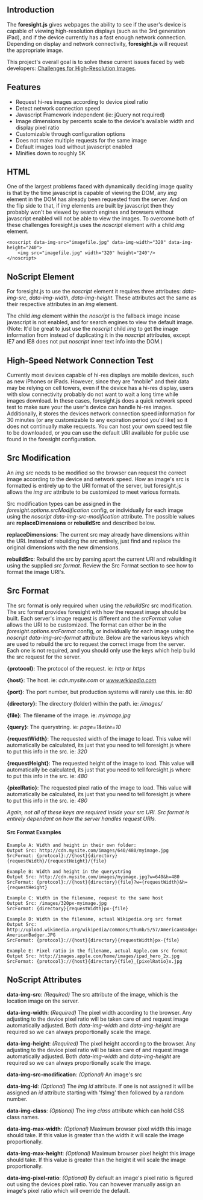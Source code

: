 ## Introduction
The __foresight.js__ gives webpages the ability to see if the user's device is capable of viewing high-resolution displays (such as the 3rd generation iPad), and if the device currently has a fast enough network connection. Depending on display and network connectivity, __foresight.js__ will request the appropriate image.

This project's overall goal is to solve these current issues faced by web developers: [Challenges for High-Resolution Images](//github.com/adamdbradley/foresight.js/wiki/Challenges-for-High-Resolution-Images).



## Features
* Request hi-res images according to device pixel ratio
* Detect network connection speed
* Javascript Framework independent (ie: jQuery not required)
* Image dimensions by percents scale to the device's available width and display pixel ratio
* Customizable through configuration options
* Does not make multiple requests for the same image
* Default images load without javascript enabled
* Minifies down to roughly 5K



## HTML
One of the largest problems faced with dynamically deciding image quality is that by the time javascript is capable of viewing the DOM, any _img_ element in the DOM has already been requested from the server. And on the flip side to that, if _img_ elements are built by javascript then they probably won't be viewed by search engines and browsers without javascript enabled will not be able to view the images. To overcome both of these challenges foresight.js uses the _noscript_ element with a child _img_ element.

    <noscript data-img-src="imagefile.jpg" data-img-width="320" data-img-height="240">
        <img src="imagefile.jpg" width="320" height="240"/>
    </noscript>



## NoScript Element
For foresight.js to use the _noscript_ element it requires three attributes: _data-img-src_,  _data-img-width_,  _data-img-height_. These attributes act the same as their respective attributes in an _img_ element.

The child _img_ element within the _noscript_ is the fallback image incase javascript is not enabled, and for search engines to view the default image. (Note: It'd be great to just use the _noscript_ child _img_ to get the image information from instead of duplicating it in the _noscript_ attributes, except IE7 and IE8 does not put _noscript_ inner text info into the DOM.)



## High-Speed Network Connection Test
Currently most devices capable of hi-res displays are mobile devices, such as new iPhones or iPads. However, since they are "mobile" and their data may be relying on cell towers, even if the device has a hi-res display,  users with slow connectivity probably do not want to wait a long time while images download. In these cases, foresight.js does a quick network speed test to make sure your the user's device can handle hi-res images. Additionally, it stores the devices network connection speed information for 30 minutes (or any customizable to any expiration period you'd like) so it does not continually make requests. You can host your own speed test file to be downloaded, or you can use the default URI available for public use found in the foresight configuration.



## Src Modification
An _img src_ needs to be modified so the browser can request the correct image according to the device and network speed. How an image's src is formatted is entirely up to the URI format of the server, but foresight.js allows the _img src_ attribute to be customized to meet various formats.

Src modification types can be assigned in the _foresight.options.srcModification_ config, or individually for each image using the _noscript data-img-src-modification_ attribute. The possible values are __replaceDimensions__ or __rebuildSrc__ and described below.

__replaceDimensions__: The current src may already have dimensions within the URI. Instead of rebuilding the src entirely, just find and replace the original dimensions with the new dimensions. 

__rebuildSrc__: Rebuild the src by parsing apart the current URI and rebuilding it using the supplied _src format_. Review the Src Format section to see how to format the image URI's.


## Src Format
The src format is only required when using the _rebuildSrc_ src modification. The src format provides foresight with how the request image should be built. Each server's image request is different and the _srcFormat_ value allows the URI to be customized. The format can either be in the _foresight.options.srcFormat_ config, or individually for each image using the _noscript data-img-src-format_ attribute. Below are the various keys which are used to rebuild the src to request the correct image from the server. Each one is not required, and you should only use the keys which help build the src request for the server.

__{protocol}__: The protocol of the request. ie: _http_ or _https_

__{host}__: The host. ie: _cdn.mysite.com_ or _www.wikipedia.com_

__{port}__: The port number, but production systems will rarely use this. ie: _80_

__{directory}__: The directory (folder) within the path. ie: _/images/_

__{file}__: The filename of the image. ie: _myimage.jpg_

__{query}__: The querystring. ie: _page=1&size=10_

__{requestWidth}__: The requested width of the image to load. This value will automatically be calculated, its just that you need to tell foresight.js where to put this info in the src. ie: _320_

__{requestHeight}__: The requested height of the image to load. This value will automatically be calculated, its just that you need to tell foresight.js where to put this info in the src. ie: _480_

__{pixelRatio}__: The requested pixel ratio of the image to load. This value will automatically be calculated, its just that you need to tell foresight.js where to put this info in the src. ie: _480_

_Again, not all of these keys are required inside your src URI. Src format is entirely dependant on how the server handles request URIs._

#### Src Format Examples

    Example A: Width and height in their own folder:
    Output Src: http://cdn.mysite.com/images/640/480/myimage.jpg
    SrcFormat: {protocol}://{host}{directory}{requestWidth}/{requestHeight}/{file}

    Example B: Width and height in the querystring
    Output Src: http://cdn.mysite.com/images/myimage.jpg?w=640&h=480
    SrcFormat: {protocol}://{host}{directory}{file}?w={requestWidth}&h={requestHeight}

    Example C: Width in the filename, request to the same host
    Output Src: /images/320px-myimage.jpg
    SrcFormat: {directory}{requestWidth}px-{file}

    Example D: Width in the filename, actual Wikipedia.org src format
    Output Src: http://upload.wikimedia.org/wikipedia/commons/thumb/5/57/AmericanBadger.JPG/1024px-AmericanBadger.JPG
    SrcFormat: {protocol}://{host}{directory}{requestWidth}px-{file}

    Example E: Pixel ratio in the filename, actual Apple.com src format
    Output Src: http://images.apple.com/home/images/ipad_hero_2x.jpg
    SrcFormat: {protocol}://{host}{directory}{file}_{pixelRatio}x.jpg

## NoScript Attributes
__data-img-src__: _(Required)_ The src attribute of the image, which is the location image on the server.

__data-img-width__: _(Required)_ The pixel width according to the browser. Any adjusting to the device pixel ratio will be taken care of and request image automatically adjusted. Both _data-img-width_ and _data-img-height_ are required so we can always proportionally scale the image.

__data-img-height__: _(Required)_ The pixel height according to the browser. Any adjusting to the device pixel ratio will be taken care of and request image automatically adjusted. Both _data-img-width_ and _data-img-height_ are required so we can always proportionally scale the image.

__data-img-src-modification__: _(Optional)_ An image's src 

__data-img-id__: _(Optional)_ The _img id_ attribute. If one is not assigned it will be assigned an _id_ attribute starting with 'fsImg' then followed by a random number.

__data-img-class__: _(Optional)_ The _img class_ attribute which can hold CSS class names.

__data-img-max-width__: _(Optional)_ Maximum browser pixel width this image should take. If this value is greater than the width it will scale the image proportionally.

__data-img-max-height__: _(Optional)_ Maximum browser pixel height this image should take. If this value is greater than the height it will scale the image proportionally.

__data-img-pixel-ratio__: _(Optional)_ By default an image's pixel ratio is figured out using the devices pixel ratio. You can however manually assign an image's pixel ratio which will override the default.

